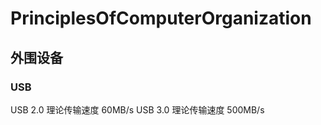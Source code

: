 # PrinciplesOfComputerOrganization

## 外围设备

### USB
USB 2.0 理论传输速度 60MB/s 
USB 3.0 理论传输速度 500MB/s

